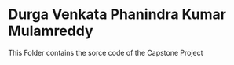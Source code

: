 # Durga Venkata Phanindra Kumar Mulamreddy
This Folder contains the sorce code of the Capstone Project
